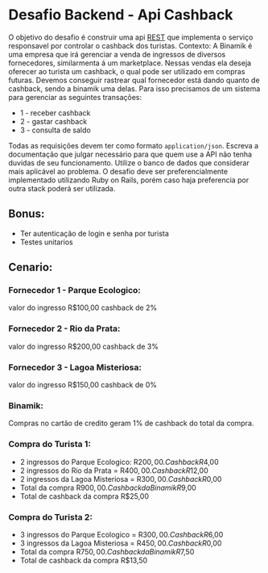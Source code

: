 # Desafio Backend - Api Cashback

O objetivo do desafio é construir uma api [REST](https://pt.wikipedia.org/wiki/REST) que implementa o serviço responsavel por controlar o cashback dos turistas.
Contexto: A Binamik é uma empresa que irá gerenciar a venda de ingressos de diversos fornecedores, similarmenta á um marketplace. Nessas vendas ela deseja oferecer ao turista um cashback, o qual pode ser utilizado em compras futuras. Devemos conseguir rastrear qual fornecedor está dando quanto de cashback, sendo a binamik uma delas.
Para isso precisamos de um sistema para gerenciar as seguintes transações:
- 1 - receber cashback
- 2 - gastar cashback
- 3 - consulta de saldo

Todas as requisições devem ter como formato `application/json`.
Escreva a documentação que julgar necessário para que quem use a API não tenha duvidas de seu funcionamento.
Utilize o banco de dados que considerar mais aplicável ao problema.
O desafio deve ser preferencialmente implementado utilizando Ruby on Rails, porém caso haja preferencia por outra stack poderá ser utilizada. 

## Bonus:
 - Ter autenticação de login e senha por turista
 - Testes unitarios

## Cenario:

### Fornecedor 1 - Parque Ecologico:
valor do ingresso R$100,00
cashback de 2%

### Fornecedor 2 - Rio da Prata:
valor do ingresso R$200,00
cashback de 3%

### Fornecedor 3 - Lagoa Misteriosa:
valor do ingresso R$150,00
cashback de 0%

### Binamik:
Compras no cartão de credito geram 1% de cashback do total da compra.

### Compra do Turista 1:
- 2 ingressos do Parque Ecologico: R$200,00. Cashback R$4,00
- 2 ingressos do Rio da Prata = R$400,00. Cashback R$12,00
- 2 ingressos da Lagoa Misteriosa = R$300,00. Cashback R$0,00
- Total da compra R$900,00. Cashback da Binamik R$9,00
- Total de cashback da compra R$25,00

### Compra do Turista 2:
- 3 ingressos do Parque Ecologico = R$300,00. Cashback R$6,00
- 3 ingressos da Lagoa Misteriosa = R$450,00. Cashback R$0,00
- Total da compra R$750,00. Cashback da Binamik R$7,50
- Total de cashback da compra R$13,50
